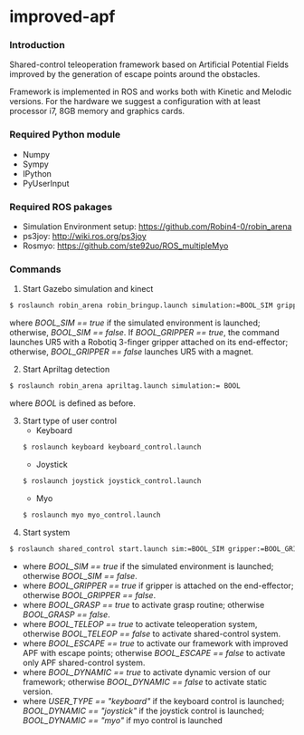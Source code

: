 # improved-apf

### Introduction
Shared-control teleoperation framework based on Artificial Potential Fields improved by the generation of escape points around the obstacles.

Framework is implemented in ROS and works both with Kinetic and Melodic versions. For the hardware we suggest a configuration with at least processor i7, 8GB memory and graphics cards.

### Required Python module
- Numpy
- Sympy
- IPython
- PyUserInput

### Required ROS pakages
- Simulation Environment setup: https://github.com/Robin4-0/robin_arena
- ps3joy: http://wiki.ros.org/ps3joy
- Rosmyo: https://github.com/ste92uo/ROS_multipleMyo

### Commands
1. Start Gazebo simulation and kinect
```sh
$ roslaunch robin_arena robin_bringup.launch simulation:=BOOL_SIM gripper_enable:=BOOL_GRIPPER
```
where *BOOL_SIM == true* if the simulated environment is launched; otherwise, *BOOL_SIM == false*. 
If *BOOL_GRIPPER == true*, the command launches UR5 with a Robotiq 3-finger gripper attached on its end-effector; otherwise, *BOOL_GRIPPER == false* launches UR5 with a magnet.

2. Start Apriltag detection
```sh
$ roslaunch robin_arena apriltag.launch simulation:= BOOL
```
where *BOOL* is defined as before.

3. Start type of user control
    * Keyboard
    ```sh
    $ roslaunch keyboard keyboard_control.launch
    ```
    * Joystick
     ```sh
    $ roslaunch joystick joystick_control.launch
    ```
    * Myo
    ```sh
    $ roslaunch myo myo_control.launch
    ```
4. Start system
```sh
$ roslaunch shared_control start.launch sim:=BOOL_SIM gripper:=BOOL_GRIPPER grasp:=BOOL_GRASP teleop:=BOOL_TELEOP escape:=BOOL_ESCAPE dynamic:=BOOL_DYNAMIC user_type:="USER_TYPE"
```
   * where *BOOL_SIM == true* if the simulated environment is launched; otherwise *BOOL_SIM == false*. 
   * where *BOOL_GRIPPER == true* if gripper is attached on the end-effector; otherwise *BOOL_GRIPPER == false*.
   * where *BOOL_GRASP == true* to activate grasp routine; otherwise *BOOL_GRASP == false*.
   * where *BOOL_TELEOP == true* to activate teleoperation system, otherwise *BOOL_TELEOP == false* to activate shared-control system.
   * where *BOOL_ESCAPE == true* to activate our framework with improved APF with escape points; otherwise *BOOL_ESCAPE == false* to activate only APF shared-control system.
   * where *BOOL_DYNAMIC == true* to activate dynamic version of our framework; otherwise *BOOL_DYNAMIC == false* to activate static version.
   * where *USER_TYPE == "keyboard"* if the keyboard control is launched; *BOOL_DYNAMIC == "joystick"* if the joystick control is launched; *BOOL_DYNAMIC == "myo"* if myo control is launched
